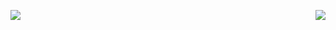 <p align="center">
  <img align="left" src="https://github-readme-stats.vercel.app/api?username=realphandat&show=reviews,discussions_started,discussions_answered,prs_merged,prs_merged_percentage&show_icons=true&theme=tokyonight">
  <img align="right" src="https://github-readme-stats.vercel.app/api/top-langs/?username=realphandat&hide_progress=false&theme=tokyonight">
</p>
